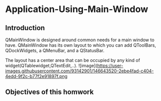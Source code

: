 # Application-Using-Main-Window
## Introduction 

QMainWindow is designed around common needs for a main window to have. QMainWindow has its own layout to which you can add QToolBars, QDockWidgets, a QMenuBar, and a QStatusBar.

 The layout has a center area that can be occupied by any kind of widget(QTablewidget,QTextEdit,..).
      ![image](https://user-images.githubusercontent.com/93142901/146643520-2ebe4fad-c404-4edd-9f2c-b77f2e91897f.png
      
 
## Objectives of this homwork
 
